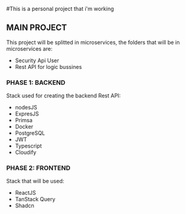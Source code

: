 #This is a personal project that i'm working

## MAIN PROJECT

This project will be splitted in microservices, the folders that will be in microservices are: 
- Security Api User
- Rest API for logic bussines

### PHASE 1: BACKEND

Stack used for creating the backend Rest API:
- nodesJS
- ExpresJS
- Primsa
- Docker
- PostgreSQL
- JWT
- Typescript
- Cloudify

### PHASE 2: FRONTEND

Stack that will be used:
- ReactJS
- TanStack Query
- Shadcn


